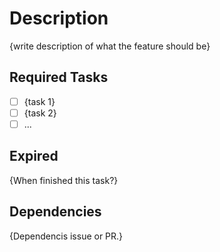 # Description
{write description of what the feature should be}

## Required Tasks
- [ ] {task 1}
- [ ] {task 2}
- [ ] ...

## Expired
{When finished this task?}

## Dependencies
{Dependencis issue or PR.}